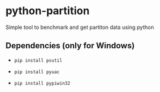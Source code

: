 # python-partition
Simple tool to benchmark and get partiton data using python

## Dependencies (only for Windows)

- ```pip install psutil```

- ```pip install pyuac```

- ```pip install pypiwin32```



